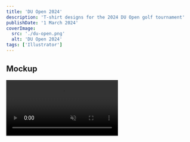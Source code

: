 ```yaml
---
title: 'DU Open 2024'
description: 'T-shirt designs for the 2024 DU Open golf tournament'
publishDate: '1 March 2024'
coverImage:
  src: './du-open.png'
  alt: 'DU Open 2024'
tags: ['Illustrator']
---
```


## Mockup

<div class="w-full">
<video class="mx-auto" autoplay loop muted playsinline>
  <source src="https://f004.backblazeb2.com/file/payne-portfolio/du-open.mp4" type="video/mp4" />
  Your browser does not support the video tag.
</video>
</div>
